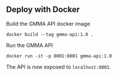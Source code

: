## Deploy with Docker

Build the GMMA API docker image

```
docker build --tag gmma-api:1.0 .  
```

Run the GMMA API

```
docker run -it -p 8001:8001 gmma-api:1.0 
```

The API is now exposed to `localhost:8001`.
